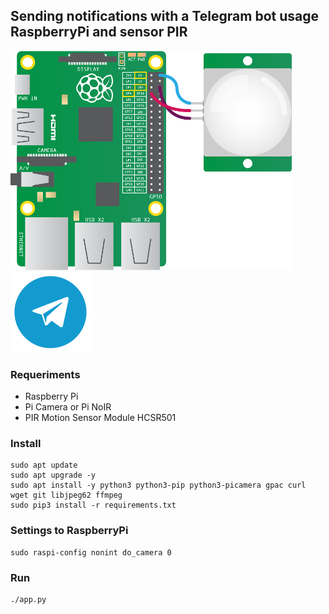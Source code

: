## Sending notifications with a Telegram bot usage RaspberryPi and sensor PIR

![PIR Sensor](https://github.com/AzagraMac/BotTelegramSecurityPi/blob/dev/res/pir_sensor.png) ![Telegram](https://github.com/AzagraMac/BotTelegramSecurityPi/blob/dev/res/icon_telegram.png)

### Requeriments
- Raspberry Pi
- Pi Camera or Pi NoIR
- PIR Motion Sensor Module HCSR501

### Install

    sudo apt update
    sudo apt upgrade -y
    sudo apt install -y python3 python3-pip python3-picamera gpac curl wget git libjpeg62 ffmpeg
    sudo pip3 install -r requirements.txt


### Settings to RaspberryPi

    sudo raspi-config nonint do_camera 0

### Run

    ./app.py
